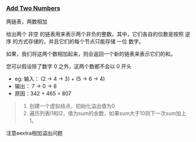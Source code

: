 ### [Add Two Numbers](https://leetcode.com/problems/add-two-numbers/)

两链表，两数相加

给出两个 非空 的链表用来表示两个非负的整数。其中，它们各自的位数是按照 逆序 的方式存储的，并且它们的每个节点只能存储 一位 数字。

如果，我们将这两个数相加起来，则会返回一个新的链表来表示它们的和。

您可以假设除了数字 0 之外，这两个数都不会以 0 开头

-  eg: 输入： (2 -> 4 -> 3) + (5 -> 6 -> 4)
- 输出： 7 -> 0 -> 8
- 原因：342 + 465 = 807

> 1. 创建一个虚拟结点，初始化溢出值为0
> 2. 遍历列表l1和l2，值为sum的余数，如果sum大于10则下一次sum加上1。

注意eextra相加溢出问题

